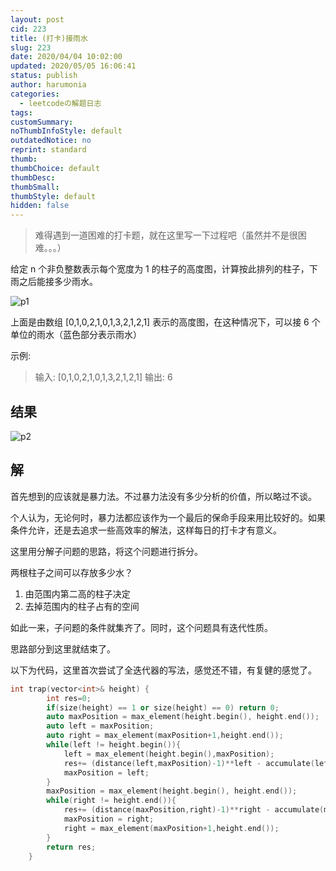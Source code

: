 ```yaml
---
layout: post
cid: 223
title: (打卡)接雨水
slug: 223
date: 2020/04/04 10:02:00
updated: 2020/05/05 16:06:41
status: publish
author: harumonia
categories:
  - leetcodeの解题日志
tags:
customSummary:
noThumbInfoStyle: default
outdatedNotice: no
reprint: standard
thumb:
thumbChoice: default
thumbDesc:
thumbSmall:
thumbStyle: default
hidden: false
---
```


> 难得遇到一道困难的打卡题，就在这里写一下过程吧（虽然并不是很困难。。。）

给定 n 个非负整数表示每个宽度为 1 的柱子的高度图，计算按此排列的柱子，下雨之后能接多少雨水。

![p1](https://harumona-blog.oss-cn-beijing.aliyuncs.com/old_articles/2824310140.png?Expires=1602313299&)

上面是由数组 [0,1,0,2,1,0,1,3,2,1,2,1] 表示的高度图，在这种情况下，可以接 6 个单位的雨水（蓝色部分表示雨水）

<!-- more -->

示例:

> 输入: [0,1,0,2,1,0,1,3,2,1,2,1]
> 输出: 6

## 结果

![p2](https://harumona-blog.oss-cn-beijing.aliyuncs.com/old_articles/1989192964.png?Expires=1602313313&)

## 解

首先想到的应该就是暴力法。不过暴力法没有多少分析的价值，所以略过不谈。

个人认为，无论何时，暴力法都应该作为一个最后的保命手段来用比较好的。如果条件允许，还是去追求一些高效率的解法，这样每日的打卡才有意义。

这里用分解子问题的思路，将这个问题进行拆分。

两根柱子之间可以存放多少水？

1. 由范围内第二高的柱子决定
2. 去掉范围内的柱子占有的空间

如此一来，子问题的条件就集齐了。同时，这个问题具有迭代性质。

思路部分到这里就结束了。

以下为代码，这里首次尝试了全迭代器的写法，感觉还不错，有复健的感觉了。

```cpp
int trap(vector<int>& height) {
        int res=0;
        if(size(height) == 1 or size(height) == 0) return 0;
        auto maxPosition = max_element(height.begin(), height.end());
        auto left = maxPosition;
        auto right = max_element(maxPosition+1,height.end());
        while(left != height.begin()){
            left = max_element(height.begin(),maxPosition);
            res+= (distance(left,maxPosition)-1)**left - accumulate(left+1,maxPosition,0);
            maxPosition = left;
        }
        maxPosition = max_element(height.begin(), height.end());
        while(right != height.end()){
            res+= (distance(maxPosition,right)-1)**right - accumulate(maxPosition+1,right,0);
            maxPosition = right;
            right = max_element(maxPosition+1,height.end());
        }
        return res;
    }
```
